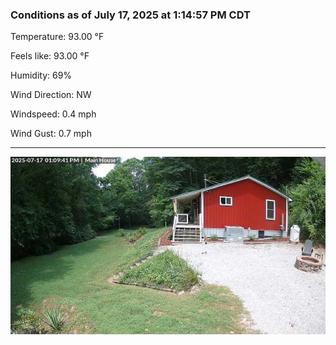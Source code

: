 ### Conditions as of July 17, 2025 at 1:14:57 PM CDT 

Temperature: 93.00 &deg;F

Feels like: 93.00 &deg;F

Humidity: 69%

Wind Direction: NW

Windspeed: 0.4 mph

Wind Gust: 0.7 mph

---

<img src="./images/latest.jpeg"/>


